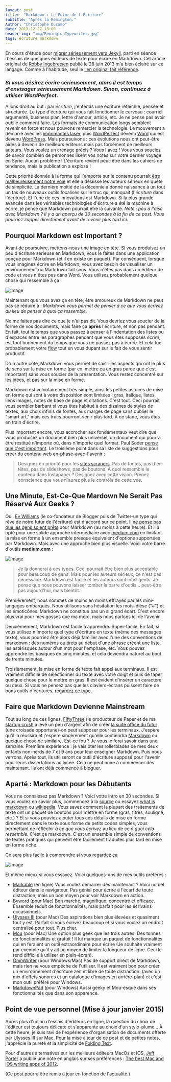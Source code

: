 ```yaml
---
layout: post
title:  "Markdown : Le Futur de l'Écriture"
subtitle: "Après la Remington."
Author: "Christophe Ducamp"
date: 2013-12-22 13:00
header-img: "img/RemingtonTypewriter.jpg"
tags: écriture markdown
---
```

En cours d'étude pour [migrer sérieusement vers Jekyll][1], parti en séance d'essais de quelques éditeurs de texte pour écrire en Markdown. Cet article original de <span class="p-author h-card">[Robby Ingebretsen][2]</span> publié le <time class="dt-published" value="2013-06-28">28 juin 2013</time> m'a bien éclairé sur ce langage. Comme à l'habitude, seul le [lien original fait référence][3]. 

### *Si vous désirez écrire sérieusement, alors il est temps d'envisager sérieusement Markdown. Sinon, continuez à utiliser WordPerfect.*

Allons droit au but : par *écriture*, j'entends une écriture réfléchie, pensée et structurée. Le type d'écriture qui vous fait fonctionner le cerveau : courriel argumenté, business plan, lettre d'amour, article, etc. Je ne pense pas avoir oublié comment faire. Les formats de communication longs semblent revenir en force et nous pouvons remercier la technologie. Le mouvement a démarré avec les [imprimantes laser][4], puis [WordPerfect][5] devenu [Word][6] qui est devenu [WordPress][7]. Mais poursuivons : ces évolutions nous ont peut-être aidés à devenir de meilleurs éditeurs mais pas forcément de meilleurs auteurs. Vous voulez un crénage précis ? Vous l'avez ! Vous vous souciez de savoir combien de personnes lisent vos notes sur votre dernier voyage en Syrie. Aucun problème ! L'écriture revient peut-être dans les cahiers de tendance, mais la publication a explosé ! 

Cette priorité donnée à la forme qui l'emporte sur le contenu pourrait [être malheureusement notre voie][8] et elle a délaissé les auteurs sérieux en quête de simplicité. 
La dernière moitié de la décennie a donné naissance à un tout un tas de nouveaux outils focalisés sur le truc qui manquait (l'*écriture* dans l'écriture). Et l'une de ces innovations est Markdown. Si la plus grande avancée dans les véritables technologies d'écriture a été la machine à écrire, je pense que Markdown pourrait être la suivante.
*Note : peu à l'aise avec Markdown ? Il y a un aperçu de 30 secondes à la fin de ce post. Vous pourriez zapper directement avant de revenir plus tard ici.*

## Pourquoi Markdown est Important ?


Avant de poursuivre, mettons-nous une image en tête. Si vous produisez un peu d'écriture sérieuse en Markdown, vous le faites dans une application conçue pour Markdown (et il en existe un paquet). Par conséquent, lorsque vous imaginez écrire en Markdown, vous avez besoin de visualiser un environnement où Markdown fait sens. Vous n'êtes pas dans un éditeur de code et vous n'êtes pas dans Word. Vous utilisez probablement quelque chose qui ressemble à ça :

![image][image-1]

Maintenant que vous avez ça en tête, être amoureux de Markdown ne peut pas se réduire à  : *Markdown vous permet de penser à ce que vous écrivez au lieu de penser à quoi ça ressemble.* 

Ne me faites pas dire ce que je n'ai pas dit. Vous devriez vous soucier de la forme de vos documents, mais faire ça **après** l'écriture, et non pas pendant. En fait, tout le temps que vous passez à penser à l'indentation des listes ou d'espaces entre les paragraphes pendant que vous êtes supposés *écrire*, est tout bonnement du temps que vous ne passez pas à écrire. Et cela tue probablement votre [flow][9] tout en vous dupant sur le fait de vous sentir productif. 

D'un autre côté, Markdown vous permet de saisir les aspects qui ont le plus de sens sur la mise en forme (par ex. mettre ça en gras parce que c'est important) sans vous soucier de la présentation. Vous restez concentré sur les idées, et pas sur la mise en forme. 

Markdown est volontairement très simple, ainsi les petites astuces de mise en forme qui sont à votre disposition sont limitées : gras, italique, listes, liens images, notes de base de page et citations. C'est tout. Ceci pourrait vous sembler barbant si vous êtes habitué à des dizaines de styles de textes, aux choix infinis de fontes, aux marges de page sans oublier le "smart art," mais ces trucs pourront venir plus tard. À ce stade, vous êtes en train d'écrire. 

Plus important encore, vous accrocher aux fondamentaux veut dire que vous produisez un document bien plus universel, un document qui pourra être restitué n'importe où, dans n'importe quel format. Paul Soder [pense que c'est important][10]. Le troisième point dans sa liste de suggestions pour créer du contenu web en-phase-avec-l'avenir : 

> Designez en priorité pour les [sites scrapers][11]. Pas de fontes, pas d'en-têtes, pas de slideshows, pas de boutons. À quoi ressemble le contenu dans Instapaper ? Designez avec cette vision. Prenez conscience que vous n'aurez plus le contrôle de cette vue.

## Une Minute, Est-Ce-Que Mardown Ne Serait Pas Réservé Aux Geeks ?

Oui. [Ev Williams][12] (le co-fondateur de Blogger puis de Twitter-un type qui rêve de notre futur de l'écriture) est d'accord sur ce point. Il [ne pense pas que les gens soient prêts][13] pour Markdown (au moins à cette heure). Et il a opté pour une solide approche intermédiaire avec [medium.com][14] en limitant la mise en forme à un ensemble presque équivalent d'options supportées par Markdown. Mais avec une approche bien plus visuelle. Voici votre barre d'outils **medium.com** :

![image][image-2] 

> Je la donnerai à ces types. Ceci pourrait être bien plus acceptable pour beaucoup de gens. Mais pour les auteurs sérieux, ce n'est pas nécessaire. Markdown est facile et les auteurs sont intelligents. Je pense que nous pouvons laisser tomber la barre d'outils… peut-être pas aujourd'hui, mais bientôt. 

Premièrement, nous sommes de moins en moins effrayés par les mini-langages embarqués. Nous utilisons sans hésitation les mots-dièse ("#") et les émoticônes. Markdown ne constitue pas un si grand écart. C'est encore plus vrai pour mes gosses que ma mère, mais nous parlons ici de l'avenir. 

Deuxièmement, Markdown est facile à apprendre. Super-facile. En fait, si vous utilisez n'importe quel type d'écriture en texte (même des messages texto), vous pourriez être alors déjà familier avec l'une des conventions de markdown : des numéros ou tirets au début d'une phrase créent une liste, les astérisques autour d'un mot pour l'emphase, etc. Vous pouvez apprendre les basiques en cinq minutes, et cela deviendra naturel au bout de trente minutes. 

Troisièmement, la mise en forme de texte fait appel aux terminaux. Il est vraiment difficile de sélectionner du texte avec votre doigt et puis de taper quelque chose pour le mettre en gras. Il est évident d'insérer un caractère ou deux. Si vous ne pensez pas que les claviers-écrans puissent faire de bons outils d'écritures, [regardez ce type][15].

## Faire que Markdown Devienne Mainstream

Tout au long de ces lignes, [FiftyThree][16] (le producteur de Paper et de ma [startup crush][17] a levé un peu d'argent afin de créer [la suite office du futur][18] (une croisade opportune)-on peut supposer pour les terminaux. J'espère qu'il la réussira et j'espère sincèrement qu'elle contiendra [Markdown][19] ou quelque chose de similaire. Est-ce fou ? Je vous le ferai savoir dans une semaine. Première expérience : je vais ôter les rollerblades de mes deux enfants non-nerds de 7 et 9 ans pour leur enseigner Markdown. Puis nous verrons. Après tout, ils utiliseront ce outil d'écriture supposé pour l'avenir pour leurs dissertations au lycée. Cela ne peut nuire à commencer dès maintenant. Ils ont déjà commencé à bloguer. 

## Aparté : Markdown pour les Débutants

Vous ne connaissez pas Markdown ? Voici votre intro en 30 secondes. Si vous voulez en savoir plus, commencez à la [source][20] ou essayez [what is markdown][21] ou [wikipedia][22]. Vous savez comment la plupart des traitements de texte ont un paquet de boutons pour mettre en forme (gras, titres, souligné, etc.) ? Et si vous pouviez ajouter tous ces détails de mise en forme directement dans le texte sous forme de petits codes simples, vous permettant de réfléchir *à ce que vous écrivez* au lieu de ce *à quoi cela ressemble*. C'est ça markdown. C'est un ensemble simple de conventions de textes pratiques qui peuvent être facilement traduites plus tard en mise en forme riche. 

Ce sera plus facile à comprendre si vous regardez ça 

![image][image-3]

Et même mieux si vous essayez. Voici quelques-uns de mes outils préférés : 

- [Markable][23] (en ligne) Vous voulez démarrer dès maintenant ? Voici un bel éditeur dans le navigateur. Pas génial pour écrire à l'écart de toute distraction, mais un bon moyen pour voir Markdown en action.
- [Byword][24] (pour Mac) Bon marché, magnifique, concentré et efficace. Ensemble réduit de fonctionnalités, mais parfait pour les écrivains occasionnels. 
- [Ulysses III][25] (pour Mac) Des aspirations bien plus élevées et quasiment tout y est. Parfait si vous écrivez beaucoup et si vous voulez un endroit centralisé pour tout. Plus cher.
- [Mou][26] (pour Mac)  Une option plus geek que les trois autres. Des tonnes de fonctionnalités et gratuit ! Il lui manque un paquet de fonctionnalités qui en feraient un outil extraordinaire pour écrire (Je souhaite vraiment par exemple qu'il y ait un moyen de limiter la longueur de ligne. Ceci le rend difficile à utiliser en plein-écran).
- [OmmWriter][27] (pour Windows/Mac) Pas de support direct de  Markdown, mais rien ne vous empêche de l'utiliser. Il est vraiment bon pour créer un environnement d'écriture zen et libre de toute distraction. (avec un mix d'effets sonores et un catalogue d'images en arrière-plan) et c'est mon outil préféré pour Windows.
- [MarkdownPad][28] (pour Windows) Aussi geeky et Mou-esque dans ses fonctionnalités que dans son apparence.

## Point de vue personnel (Mise à jour janvier 2015)

Après plus d'un an d'essais d'éditeurs en ligne, la question du choix de l'éditeur est toujours délicate et s'apparente au choix d'un stylo-plume... À cette heure, je suis ravi de l'expérience d'organisation de documents offerte par Ulysses III sur Mac. Pour la mise à jour de ce post et de petites notes, j'apprécie la pureté et la simplicité de [Folding Text][29].

Pour d'autres alternatives sur les meilleurs éditeurs MacOs et IOS, <span class="h-card microcard">[Jeff Porter][30]</span> a publié une note en anglais sur ses préférences : [The best Mac and iOS writing apps of 2012][31].

(Ce post pourra être remis à jour en fonction de l'actualité.)

[1]:	/2013/12/21/demarrer-avec-pages-github/
[2]:	http://nerdplusart.com/about/
[3]:	http://nerdplusart.com/markdown-is-the-future/
[4]:	http://upload.wikimedia.org/wikipedia/commons/1/1f/Apple_LaserWriter_Pro_630.jpg "LaserWriter Pro"
[5]:	http://upload.wikimedia.org/wikipedia/commons/f/f3/Wordperfect-5.1-dos.png "WordPerfect 5.1"
[6]:	http://upload.wikimedia.org/wikipedia/commons/f/f3/Wordperfect-5.1-dos.png "Word 2.0"
[7]:	http://codex.wordpress.org/Version_1.0
[8]:	http://www.nytimes.com/2013/06/23/opinion/sunday/the-decline-and-fall-of-the-english-major.html?_r=0
[9]:	http://zenhabits.net/creative-flow/
[10]:	https://medium.com/i-m-h-o/a721d44b97be "Content-first design ain’t herding cats"
[11]:	http://fr.wikipedia.org/wiki/Scraper_site "wikipedia sites scrapers"
[12]:	http://cl.ly/1y111w3s3i3i "Ev Williams, Entrepreneur"
[13]:	http://medium.com/about/df8eac9f4a5e
[14]:	http://medium.com
[15]:	https://www.youtube.com/watch?v=NNcTE5WJGdw
[16]:	http://fiftythree.com
[17]:	http://nerdplusart.com/paper-manifestos-and-why-you-need-one-to-be-great-at-anything/
[18]:	http://www.theverge.com/2013/6/18/4439076/paper-maker-fiftythree-raises-15-million-to-build
[19]:	http://daringfireball.net/projects/markdown/
[20]:	http://daringfireball.net/projects/markdown/
[21]:	http://whatismarkdown.com/
[22]:	http://fr.wikipedia.org/wiki/Markdown
[23]:	http://markable.in/editor/
[24]:	http://www.bywordapp.com/
[25]:	http://www.ulyssesapp.com/
[26]:	http://mouapp.com/
[27]:	http://www.ommwriter.com/en/download.html
[28]:	http://markdownpad.com/
[29]:	http://www.foldingtext.com/
[30]:	http://wordius.com
[31]:	http://wordius.com/best-apps-writing/

[image-1]:	/assets/images/Ulysses-Markdown-editeur.png "Aperçu de fenêtre d'édition Markdown dans Ulysses"
[image-2]:	/assets/images/medium-ui-mise-en-forme.png "La barre d'outils de medium.com"
[image-3]:	/assets/images/Scapple.png "Markdown Convertisseur side-by-side"